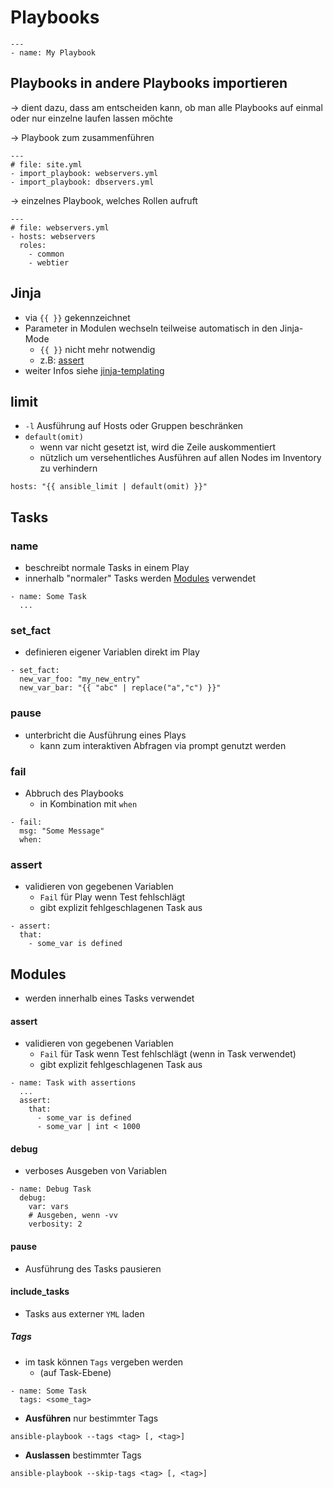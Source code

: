 # Playbooks

```
---
- name: My Playbook
```

## Playbooks in andere Playbooks importieren

-> dient dazu, dass am entscheiden kann, ob man alle Playbooks auf einmal oder nur einzelne laufen lassen möchte

-> Playbook zum zusammenführen
```
---
# file: site.yml
- import_playbook: webservers.yml
- import_playbook: dbservers.yml
```

-> einzelnes Playbook, welches Rollen aufruft
```
---
# file: webservers.yml
- hosts: webservers
  roles:
    - common
    - webtier
```
## Jinja

- via `{{ }}` gekennzeichnet
- Parameter in Modulen wechseln teilweise automatisch in den Jinja-Mode
	- `{{ }}` nicht mehr notwendig
	- z.B: [assert](#assert)
- weiter Infos siehe [jinja-templating](../07_%20Sonstiges/jinja-templating.md)

## limit

- `-l` Ausführung auf Hosts oder Gruppen beschränken
- `default(omit)`
	- wenn var nicht gesetzt ist, wird die Zeile auskommentiert
	- nützlich um versehentliches Ausführen auf allen Nodes im Inventory zu verhindern

```
hosts: "{{ ansible_limit | default(omit) }}"
```

## Tasks

### name

- beschreibt normale Tasks in einem Play
- innerhalb "normaler" Tasks werden [Modules](#Modules) verwendet

```
- name: Some Task
  ...
```

### set_fact

- definieren eigener Variablen direkt im Play

```
- set_fact:
  new_var_foo: "my_new_entry"
  new_var_bar: "{{ "abc" | replace("a","c") }}"
```

### pause

- unterbricht die Ausführung eines Plays
	- kann zum interaktiven Abfragen via prompt genutzt werden

### fail

- Abbruch des Playbooks
	- in Kombination mit `when`

```
- fail:
  msg: "Some Message"
  when: 
```

### assert

- validieren von gegebenen Variablen
	- `Fail` für Play wenn Test fehlschlägt
	- gibt explizit fehlgeschlagenen Task aus

```
- assert:
  that:
    - some_var is defined
```

## Modules

- werden innerhalb eines Tasks verwendet

#### assert

- validieren von gegebenen Variablen
	- `Fail` für Task wenn Test fehlschlägt (wenn in Task verwendet)
	- gibt explizit fehlgeschlagenen Task aus

```
- name: Task with assertions
  ...
  assert:
    that:
      - some_var is defined
      - some_var | int < 1000
```

#### debug

- verboses Ausgeben von Variablen

```
- name: Debug Task
  debug:
    var: vars
    # Ausgeben, wenn -vv
    verbosity: 2
```

#### pause

- Ausführung des Tasks pausieren

#### include_tasks

- Tasks aus externer `YML` laden

##### Tags

- im task können `Tags` vergeben werden
	- (auf Task-Ebene)

```
- name: Some Task
  tags: <some_tag>
```

- **Ausführen** nur bestimmter Tags

```
ansible-playbook --tags <tag> [, <tag>]
```

- **Auslassen** bestimmter Tags

```
ansible-playbook --skip-tags <tag> [, <tag>]